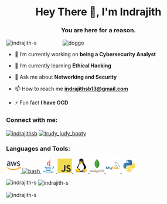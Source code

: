 <h1 align="center">Hey There 👋, I'm Indrajith</h1>
<h3 align="center">You are here for a reason.</h3>
<img align="right" alt="doggo" width="350" src="https://media.tenor.com/Bpbu2-YNL6cAAAAC/hacker-pupper-dog.gif">

<p align="left"> <img src="https://komarev.com/ghpvc/?username=indrajith-s&label=Profile%20views&color=0e75b6&style=flat" alt="indrajith-s" /> </p>

- 🔭 I’m currently working on **being a Cybersecurity Analyst**

- 🌱 I’m currently learning **Ethical Hacking**

- 💬 Ask me about **Networking and Security**

- 📫 How to reach me **indrajithsb13@gmail.com**

- ⚡ Fun fact **I have OCD**

<h3 align="left">Connect with me:</h3>
<p align="left">
<a href="https://linkedin.com/in/indrajithsb" target="blank"><img align="center" src="https://raw.githubusercontent.com/rahuldkjain/github-profile-readme-generator/master/src/images/icons/Social/linked-in-alt.svg" alt="indrajithsb" height="30" width="40" /></a>
<a href="https://instagram.com/trudy_judy_booty" target="blank"><img align="center" src="https://raw.githubusercontent.com/rahuldkjain/github-profile-readme-generator/master/src/images/icons/Social/instagram.svg" alt="trudy_judy_booty" height="30" width="40" /></a>
</p>

<h3 align="left">Languages and Tools:</h3>
<p align="left"> <a href="https://aws.amazon.com" target="_blank" rel="noreferrer"> <img src="https://raw.githubusercontent.com/devicons/devicon/master/icons/amazonwebservices/amazonwebservices-original-wordmark.svg" alt="aws" width="40" height="40"/> </a> <a href="https://www.gnu.org/software/bash/" target="_blank" rel="noreferrer"> <img src="https://www.vectorlogo.zone/logos/gnu_bash/gnu_bash-icon.svg" alt="bash" width="40" height="40"/> </a> <a href="https://www.java.com" target="_blank" rel="noreferrer"> <img src="https://raw.githubusercontent.com/devicons/devicon/master/icons/java/java-original.svg" alt="java" width="40" height="40"/> </a> <a href="https://developer.mozilla.org/en-US/docs/Web/JavaScript" target="_blank" rel="noreferrer"> <img src="https://raw.githubusercontent.com/devicons/devicon/master/icons/javascript/javascript-original.svg" alt="javascript" width="40" height="40"/> </a> <a href="https://www.linux.org/" target="_blank" rel="noreferrer"> <img src="https://raw.githubusercontent.com/devicons/devicon/master/icons/linux/linux-original.svg" alt="linux" width="40" height="40"/> </a> <a href="https://www.mongodb.com/" target="_blank" rel="noreferrer"> <img src="https://raw.githubusercontent.com/devicons/devicon/master/icons/mongodb/mongodb-original-wordmark.svg" alt="mongodb" width="40" height="40"/> </a> <a href="https://www.mysql.com/" target="_blank" rel="noreferrer"> <img src="https://raw.githubusercontent.com/devicons/devicon/master/icons/mysql/mysql-original-wordmark.svg" alt="mysql" width="40" height="40"/> </a> <a href="https://www.python.org" target="_blank" rel="noreferrer"> <img src="https://raw.githubusercontent.com/devicons/devicon/master/icons/python/python-original.svg" alt="python" width="40" height="40"/> </a> </p>

<p><img align="left" src="https://github-readme-stats.vercel.app/api/top-langs?username=indrajith-s&show_icons=true&locale=en&layout=compact" alt="indrajith-s" /></p>

<p>&nbsp;<img align="center" src="https://github-readme-stats.vercel.app/api?username=indrajith-s&show_icons=true&locale=en" alt="indrajith-s" /></p>

<p><img align="center" src="https://github-readme-streak-stats.herokuapp.com/?user=indrajith-s&" alt="indrajith-s" /></p>
